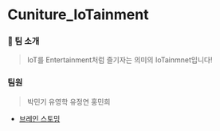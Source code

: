 # Cuniture_IoTainment

### &#127914; 팀 소개
> IoT를 Entertainment처럼 즐기자는 의미의 IoTainmnet입니다!

### 팀원
> 박민기
> 유영학
> 유정연
> 홍민희


  + [브레인 스토밍](https://github.com/JGatsby-29/CapstoneDesign_IoT/tree/main/%EB%B8%8C%EB%A0%88%EC%9D%B8%EC%8A%A4%ED%86%A0%EB%B0%8D, "브레인 스토밍")
